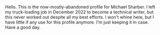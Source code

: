Hello. This is the now-mostly-abandoned profile for Michael Sharber. I left my truck-loading job in December 2022 to become a technical writer, but this never worked out despite all my best efforts. I won't whine here, but I have little if any use for this profile anymore. I'm just keeping it in case. Have a good day.
